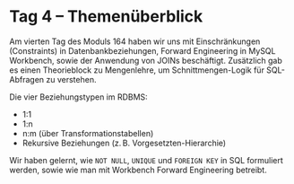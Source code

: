 # Tag 4 – Themenüberblick

Am vierten Tag des Moduls 164 haben wir uns mit Einschränkungen (Constraints) in Datenbankbeziehungen, Forward Engineering in MySQL Workbench, sowie der Anwendung von JOINs beschäftigt. Zusätzlich gab es einen Theorieblock zu Mengenlehre, um Schnittmengen-Logik für SQL-Abfragen zu verstehen.

Die vier Beziehungstypen im RDBMS:
- 1:1
- 1:n
- n:m (über Transformationstabellen)
- Rekursive Beziehungen (z. B. Vorgesetzten-Hierarchie)

Wir haben gelernt, wie `NOT NULL`, `UNIQUE` und `FOREIGN KEY` in SQL formuliert werden, sowie wie man mit Workbench Forward Engineering betreibt.

